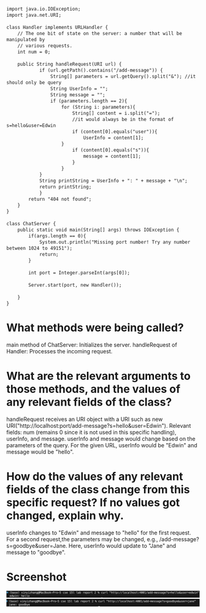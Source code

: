 ```
import java.io.IOException;
import java.net.URI;

class Handler implements URLHandler {
    // The one bit of state on the server: a number that will be manipulated by
    // various requests.
    int num = 0;

    public String handleRequest(URI url) { 
            if (url.getPath().contains("/add-message")) {
                String[] parameters = url.getQuery().split("&"); //it should only be query
                String UserInfo = "";
                String message = "";
                if (parameters.length == 2){
                    for (String i: parameters){
                        String[] content = i.split("=");
                        //it would always be in the format of s=hello&user=Edwin 
                        if (content[0].equals("user")){
                            UserInfo = content[1];
                    }   
                        if (content[0].equals("s")){
                            message = content[1];
                        }
                    }    
            } 
            String printString = UserInfo + ": " + message + "\n";
            return printString;
            }
        return "404 not found";
    }
}

class ChatServer {
    public static void main(String[] args) throws IOException {
        if(args.length == 0){
            System.out.println("Missing port number! Try any number between 1024 to 49151");
            return;
        }

        int port = Integer.parseInt(args[0]);

        Server.start(port, new Handler());
    
    }
}
```

# What methods were being called?
main method of ChatServer: Initializes the server.
handleRequest of Handler: Processes the incoming request.


# What are the relevant arguments to those methods, and the values of any relevant fields of the class?
handleRequest receives an URI object with a URI such as new URI("http://localhost:port/add-message?s=hello&user=Edwin"). 
Relevant fields: num (remains 0 since it is not used in this specific handling), userInfo, and message.
userInfo and message would change based on the parameters of the query. For the given URL, userInfo would be "Edwin" and message would be "hello".

# How do the values of any relevant fields of the class change from this specific request? If no values got changed, explain why.
userInfo changes to "Edwin" and message to "hello" for the first request.
For a second request,the parameters may be changed, e.g., /add-message?s=goodbye&user=Jane. Here, userInfo would update to "Jane" and message to "goodbye".

# Screenshot 

![image](https://github.com/Xnyi8830/CSE15L/blob/main/Screenshot%202024-05-04%20at%205.41.35%20PM.png)
![image](https://github.com/Xnyi8830/CSE15L/blob/main/Screenshot%202024-05-05%20at%207.08.28%20PM.png)

